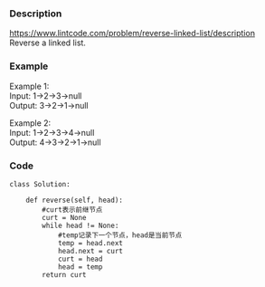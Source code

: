 ### Description
https://www.lintcode.com/problem/reverse-linked-list/description \
Reverse a linked list.

### Example
Example 1:\
Input: 1->2->3->null\
Output: 3->2->1->null

Example 2:\
Input: 1->2->3->4->null\
Output: 4->3->2->1->null

### Code
```
class Solution:

    def reverse(self, head):
        #curt表示前继节点
        curt = None
        while head != None:
            #temp记录下一个节点，head是当前节点
            temp = head.next
            head.next = curt
            curt = head
            head = temp
        return curt
```
